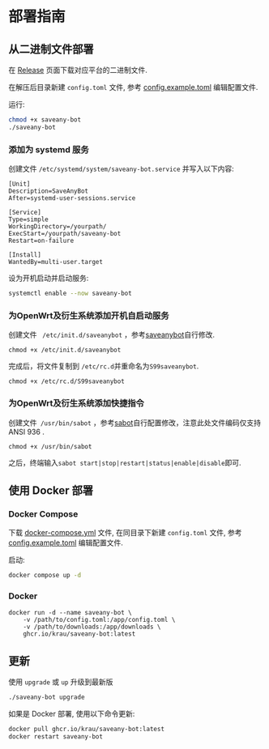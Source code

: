 # 部署指南

## 从二进制文件部署

在 [Release](https://github.com/krau/SaveAny-Bot/releases) 页面下载对应平台的二进制文件.

在解压后目录新建 `config.toml` 文件, 参考 [config.example.toml](https://github.com/krau/SaveAny-Bot/blob/main/config.example.toml) 编辑配置文件.

运行:

```bash
chmod +x saveany-bot
./saveany-bot
```

### 添加为 systemd 服务

创建文件 `/etc/systemd/system/saveany-bot.service` 并写入以下内容:

```
[Unit]
Description=SaveAnyBot
After=systemd-user-sessions.service

[Service]
Type=simple
WorkingDirectory=/yourpath/
ExecStart=/yourpath/saveany-bot
Restart=on-failure

[Install]
WantedBy=multi-user.target
```

设为开机启动并启动服务:

```bash
systemctl enable --now saveany-bot
```

### 为OpenWrt及衍生系统添加开机自启动服务

创建文件 ` /etc/init.d/saveanybot` ，参考[saveanybot](https://github.com/krau/SaveAny-Bot/blob/main/docs/saveanybot)自行修改.

`chmod +x /etc/init.d/saveanybot`

完成后，将文件复制到 `/etc/rc.d`并重命名为`S99saveanybot`.

`chmod +x /etc/rc.d/S99saveanybot`

### 为OpenWrt及衍生系统添加快捷指令

创建文件` /usr/bin/sabot` ，参考[sabot](https://github.com/krau/SaveAny-Bot/blob/main/docs/sabot)自行配置修改，注意此处文件编码仅支持 ANSI 936 .

`chmod +x /usr/bin/sabot`

之后，终端输入`sabot start|stop|restart|status|enable|disable`即可.


## 使用 Docker 部署

### Docker Compose

下载 [docker-compose.yml](https://github.com/krau/SaveAny-Bot/blob/main/docker-compose.yml) 文件, 在同目录下新建 `config.toml` 文件, 参考 [config.example.toml](https://github.com/krau/SaveAny-Bot/blob/main/config.example.toml) 编辑配置文件.

启动:

```bash
docker compose up -d
```

### Docker

```shell
docker run -d --name saveany-bot \
    -v /path/to/config.toml:/app/config.toml \
    -v /path/to/downloads:/app/downloads \
    ghcr.io/krau/saveany-bot:latest
```

## 更新

使用 `upgrade` 或 `up` 升级到最新版

```bash
./saveany-bot upgrade
```

如果是 Docker 部署, 使用以下命令更新:

```bash
docker pull ghcr.io/krau/saveany-bot:latest
docker restart saveany-bot
```